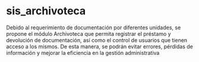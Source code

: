 # sis_archivoteca
Debido al requerimiento de documentación por diferentes unidades, se propone el módulo Archivoteca que permita registrar el préstamo y devolución de documentación, así como el control de usuarios que tienen acceso a los mismos. De esta manera, se podrán evitar errores, pérdidas de información y mejorar la eficiencia en la gestión administrativa
